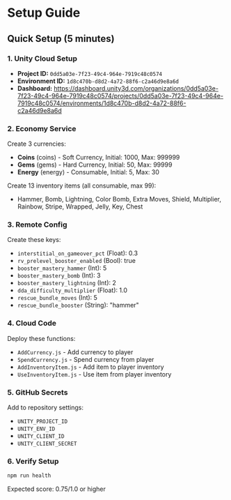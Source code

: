 # Setup Guide

## Quick Setup (5 minutes)

### 1. Unity Cloud Setup
- **Project ID:** `0dd5a03e-7f23-49c4-964e-7919c48c0574`
- **Environment ID:** `1d8c470b-d8d2-4a72-88f6-c2a46d9e8a6d`
- **Dashboard:** https://dashboard.unity3d.com/organizations/0dd5a03e-7f23-49c4-964e-7919c48c0574/projects/0dd5a03e-7f23-49c4-964e-7919c48c0574/environments/1d8c470b-d8d2-4a72-88f6-c2a46d9e8a6d

### 2. Economy Service
Create 3 currencies:
- **Coins** (coins) - Soft Currency, Initial: 1000, Max: 999999
- **Gems** (gems) - Hard Currency, Initial: 50, Max: 99999  
- **Energy** (energy) - Consumable, Initial: 5, Max: 30

Create 13 inventory items (all consumable, max 99):
- Hammer, Bomb, Lightning, Color Bomb, Extra Moves, Shield, Multiplier, Rainbow, Stripe, Wrapped, Jelly, Key, Chest

### 3. Remote Config
Create these keys:
- `interstitial_on_gameover_pct` (Float): 0.3
- `rv_prelevel_booster_enabled` (Bool): true
- `booster_mastery_hammer` (Int): 5
- `booster_mastery_bomb` (Int): 3
- `booster_mastery_lightning` (Int): 2
- `dda_difficulty_multiplier` (Float): 1.0
- `rescue_bundle_moves` (Int): 5
- `rescue_bundle_booster` (String): "hammer"

### 4. Cloud Code
Deploy these functions:
- `AddCurrency.js` - Add currency to player
- `SpendCurrency.js` - Spend currency from player
- `AddInventoryItem.js` - Add item to player inventory
- `UseInventoryItem.js` - Use item from player inventory

### 5. GitHub Secrets
Add to repository settings:
- `UNITY_PROJECT_ID`
- `UNITY_ENV_ID` 
- `UNITY_CLIENT_ID`
- `UNITY_CLIENT_SECRET`

### 6. Verify Setup
```bash
npm run health
```
Expected score: 0.75/1.0 or higher